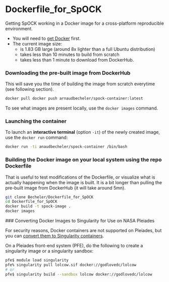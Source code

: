 # Dockerfile_for_SpOCK

Getting SpOCK working in a Docker image for a cross-platform reproducible environment.

* You will need to [get Docker](https://docs.docker.com/get-docker/) first. 
* The current image size:
    * is 1.83 GB large (around 8x lighter than a full Ubuntu distribution)
    * takes less than 10 minutes to build from scratch
    * takes less than 1 minute to download from DockerHub.

### Downloading the pre-built image from DockerHub

This will save you the time of building the image from scratch everytime (see following section).

```bash
docker pull docker push arnaudbecheler/spock-container:latest
```
To see what images are present locally, use the `docker images` command.

### Launching the container

To launch an **interactive terminal** (option `-it`) of the newly created image, use the `docker run` command:
```bash
docker run -ti anaudbecheler/spock-container /bin/bash
```

### Building the Docker image on your local system using the repo Dockerfile

That is useful to test modifications of the Dockerfile, or visualize what is actually happening when the image is built.
It is a bit longer than pulling the pre-built image from DockerHub (it will take around 5mn).

```bash
git clone Becheler/Dockerfile_for_SpOCK
cd Dockerfile_for_SpOCK
docker build -t spock-image .
docker images
```

### Converting Docker Images to Singularity for Use on NASA Pleiades 

For security reasons, Docker containers are not supported on Pleiades, but you can [convert them 
to Singularity containers](https://www.nas.nasa.gov/hecc/support/kb/converting-docker-images-to-singularity-for-use-on-pleiades_643.html).

On a Pleiades front-end system (PFE), do the following to create a singularity image or a singularity sandbox:

```bash
pfe$ module load singularity
pfe% singularity pull lolcow.sif docker://godlovedc/lolcow
# or
pfe$ singularity build --sandbox lolcow docker://godlovedc/lolcow
```
